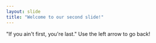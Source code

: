 ```yaml
---
layout: slide
title: "Welcome to our second slide!"
---
```

"If you ain't first, you're last."
Use the left arrow to go back!
